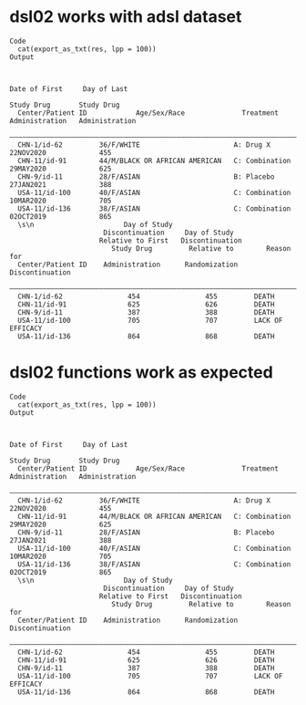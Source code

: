 # dsl02 works with adsl dataset

    Code
      cat(export_as_txt(res, lpp = 100))
    Output
                                                                                                           
                                                                                                           
                                                                            Date of First     Day of Last  
                                                                              Study Drug       Study Drug  
      Center/Patient ID            Age/Sex/Race              Treatment      Administration   Administration
      —————————————————————————————————————————————————————————————————————————————————————————————————————
      CHN-1/id-62         36/F/WHITE                       A: Drug X        22NOV2020             455      
      CHN-11/id-91        44/M/BLACK OR AFRICAN AMERICAN   C: Combination   29MAY2020             625      
      CHN-9/id-11         28/F/ASIAN                       B: Placebo       27JAN2021             388      
      USA-11/id-100       40/F/ASIAN                       C: Combination   10MAR2020             705      
      USA-11/id-136       38/F/ASIAN                       C: Combination   02OCT2019             865      
      \s\n                      Day of Study                                        
                           Discontinuation     Day of Study                     
                          Relative to First   Discontinuation                   
                             Study Drug         Relative to        Reason for   
      Center/Patient ID    Administration      Randomization    Discontinuation 
      ——————————————————————————————————————————————————————————————————————————
      CHN-1/id-62                454                455         DEATH           
      CHN-11/id-91               625                626         DEATH           
      CHN-9/id-11                387                388         DEATH           
      USA-11/id-100              705                707         LACK OF EFFICACY
      USA-11/id-136              864                868         DEATH           

# dsl02 functions work as expected

    Code
      cat(export_as_txt(res, lpp = 100))
    Output
                                                                                                           
                                                                                                           
                                                                            Date of First     Day of Last  
                                                                              Study Drug       Study Drug  
      Center/Patient ID            Age/Sex/Race              Treatment      Administration   Administration
      —————————————————————————————————————————————————————————————————————————————————————————————————————
      CHN-1/id-62         36/F/WHITE                       A: Drug X        22NOV2020             455      
      CHN-11/id-91        44/M/BLACK OR AFRICAN AMERICAN   C: Combination   29MAY2020             625      
      CHN-9/id-11         28/F/ASIAN                       B: Placebo       27JAN2021             388      
      USA-11/id-100       40/F/ASIAN                       C: Combination   10MAR2020             705      
      USA-11/id-136       38/F/ASIAN                       C: Combination   02OCT2019             865      
      \s\n                      Day of Study                                        
                           Discontinuation     Day of Study                     
                          Relative to First   Discontinuation                   
                             Study Drug         Relative to        Reason for   
      Center/Patient ID    Administration      Randomization    Discontinuation 
      ——————————————————————————————————————————————————————————————————————————
      CHN-1/id-62                454                455         DEATH           
      CHN-11/id-91               625                626         DEATH           
      CHN-9/id-11                387                388         DEATH           
      USA-11/id-100              705                707         LACK OF EFFICACY
      USA-11/id-136              864                868         DEATH           

